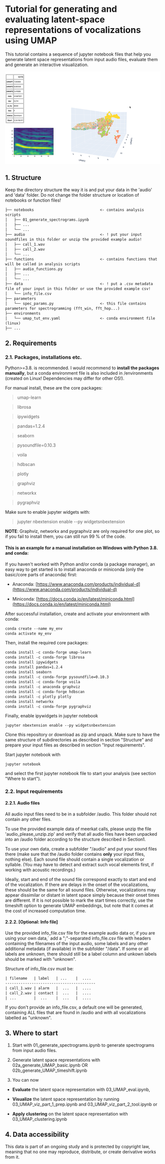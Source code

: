 # Tutorial for generating and evaluating latent-space representations of vocalizations using UMAP


This tutorial contains a sequence of jupyter notebook files that help you generate latent space representations from input audio files, evaluate them and generate an interactive visualization.

<p align="center">
  <img src="/example_imgs/tool_image.png" width="550" height="300" />
</p>

## 1. Structure

Keep the directory structure the way it is and put your data in the 'audio' and 'data' folder. Do not change the folder structure or location of notebooks or function files!

    ├── notebooks                              <- contains analysis scripts
    │   ├── 01_generate_spectrograms.ipynb      
    │   ├── ...           
    │   └── ...        
    ├── audio                                  <- ! put your input soundfiles in this folder or unzip the provided example audio!
    │   ├── call_1.wav     
    │   ├── call_2.wav         
    │   └── ...            
    ├── functions                              <- contains functions that will be called in analysis scripts
    │   ├── audio_functions.py            
    │   ├── ...                
    │   └── ...    
    ├── data                                   <- ! put a .csv metadata file of your input in this folder or use the provided example csv!
    │   └── info_file.csv                     
    ├── parameters                             
    │   └── spec_params.py                     <- this file contains parameters for spectrogramming (fft_win, fft_hop...)
    ├── environments    
    │   └── umap_tut_env.yaml                  <- conda environment file (linux)
    ├── ... 
    
    
## 2. Requirements

### 2.1. Packages, installations etc.

Python>=3.8. is recommended. I would recommend to __install the packages manually__, but a conda environment file is also included in /environments (created on Linux! Dependencies may differ for other OS!).

For manual install, these are the core packages:

>umap-learn

>librosa

>ipywidgets

>pandas=1.2.4

>seaborn

>pysoundfile=0.10.3

>voila

>hdbscan

>plotly

>graphviz

>networkx

>pygraphviz


Make sure to enable jupyter widgets with:
>jupyter nbextension enable --py widgetsnbextension


__NOTE__: Graphviz, networkx and pygraphviz are only required for one plot, so if you fail to install them, you can still run 99 % of the code.


#### This is an example for a manual installation on Windows with Python 3.8. and conda:

If you haven't worked with Python and/or conda (a package manager), an easy way to get started is to install anaconda or miniconda (only the basic/core parts of anaconda) first:

- Anaconda: [https://www.anaconda.com/products/individual-d](https://www.anaconda.com/products/individual-d)

- Miniconda: [https://docs.conda.io/en/latest/miniconda.html](https://docs.conda.io/en/latest/miniconda.html)

After successful installation, create and activate your environment with conda:

```
conda create --name my_env
conda activate my_env
```

Then, install the required core packages:

```
conda install -c conda-forge umap-learn
conda install -c conda-forge librosa
conda install ipywidgets
conda install pandas=1.2.4
conda install seaborn
conda install -c conda-forge pysoundfile=0.10.3
conda install -c conda-forge voila
conda install -c anaconda graphviz
conda install -c conda-forge hdbscan
conda install -c plotly plotly
conda install networkx
conda install -c conda-forge pygraphviz
```

Finally, enable ipywidgets in jupyter notebook

```
jupyter nbextension enable --py widgetsnbextension
```

Clone this repository or download as zip and unpack. Make sure to have the same structure of subdirectories as described in section "Structure" and prepare your input files as described in section "Input requirements".


Start jupyter notebook with
```
jupyter notebook
```

and select the first jupyter notebook file to start your analysis (see section "Where to start").


### 2.2. Input requirements

#### 2.2.1. Audio files

All audio input files need to be in a subfolder /audio. This folder should not contain any other files.

To use the provided example data of meerkat calls, please unzip the file 'audio_please_unzip.zip' and verify that all audio files have been unpacked into an /audio folder according to the structure described in Section1. 

To use your own data, create a subfolder "/audio" and put your sound files there (make sure that the /audio folder contains __only__ your input files, nothing else). Each sound file should contain a single vocalization or syllable.
(You may have to detect and extract such vocal elements first, if working with acoustic recordings.)


Ideally, start and end of the sound file correspond exactly to start and end of the vocalization. 
If there are delays in the onset of the vocalizations, these should be the same for all sound files. 
Otherwise, vocalizations may appear dissimilar or distant in latent space simply because their onset times are different. 
If it is not possible to mark the start times correctly, use the timeshift option to generate UMAP embeddings,
but note that it comes at the cost of increased computation time.

#### 2.2.2. [Optional: Info file]

Use the provided info_file.csv file for the example audio data or, if you are using your own data,´ add a ";"-separated info_file.csv file with headers containing the filenames of the input audio, some labels and any other additional metadata (if available) in the subfolder "/data". 
If some or all labels are unknown, there should still be a label column and unkown labels should be marked with "unknown".

Structure of info_file.csv must be:

    | filename   | label   | ...    |  .... 
    -----------------------------------------
    | call_1.wav | alarm   |  ...   |  ....   
    | call_2.wav | contact |  ...   |  ....  
    | ...        |  ...    |  ...   |  ....   

If you don't provide an info_file.csv, a default one will be generated, containing ALL files that are found in /audio and with all vocalizations labelled as "unknown".


## 3. Where to start

1. Start with 01_generate_spectrograms.ipynb to generate spectrograms from input audio files.
2. Generate latent space representations with 02a_generate_UMAP_basic.ipynb OR 02b_generate_UMAP_timeshift.ipynb 

3. You can now 
- __Evaluate__ the latent space representation with 03_UMAP_eval.ipynb,
 
- __Visualize__ the latent space representation by running 03_UMAP_viz_part_1_prep.ipynb and 03_UMAP_viz_part_2_tool.ipynb or

- __Apply clustering__ on the latent space representation with 03_UMAP_clustering.ipynb 


## 4. Data accessibility

This data is part of an ongoing study and is protected by copyright law, meaning that no one may reproduce, distribute, or create derivative works from it.

